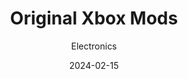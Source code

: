 ---
title: Original Xbox Mods
subtitle: Electronics
date: 2024-02-15
description: The original Xbox introduced me to soldering as a child. I decided that restoring and modifying old consoles was a great way to learn basic electronics skills.
icon: todo.svg
---